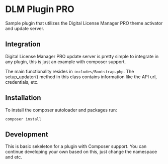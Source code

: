 # DLM Plugin PRO

Sample plugin that utilizes the Digital License Manager PRO theme activator and update server.

## Integration

Digital License Manager PRO update server is pretty simple to integrate in any plugin, this is just an example with composer support.

The main functionality resides in `includes/Bootstrap.php`.  The setup_updater() method in this class contains information like the API url, credentials, etc.

## Installation

To install the composer autoloader and packages run:

```
composer install
```

## Development

This is basic sekeleton for a plugin with Composer support. You can continue developing your own based on this, just change the namespace and etc.
